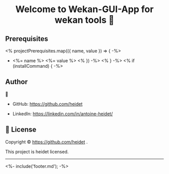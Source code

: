 <h1 align="center">Welcome to Wekan-GUI-App for wekan tools 👋</h1>
<p></p>

## Prerequisites

<% projectPrerequisites.map(({ name, value }) => { -%>
- <%= name %> <%= value %>
<% }) -%>
<% } -%>
<% if (installCommand) { -%>


## Author

👤

* GitHub: https://github.com/heidet

* LinkedIn: https://linkedin.com/in/antoine-heidet/



## 📝 License

Copyright © https://github.com/heidet .<br />

This project is heidet licensed.

***
<%- include('footer.md'); -%>
